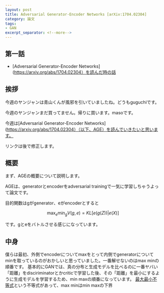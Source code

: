 ```yaml
---
layout: post
title: Adversarial Generator-Encoder Networks [arXiv:1704.02304]
category: 論文
tags:
- GAN
excerpt_separator: <!--more-->
---
```


## 第一話

- [Adversarial Generator-Encoder Networks](https://arxiv.org/abs/1704.02304）を読んだ時の話

<!--more-->

## 挨拶
今週のヤンジャンは青山くんが風邪を引いていましたね。どうもguguchiです。

今週のヤンジャンまだ買ってません。帰りに買います。masoです。

今週は[Adversarial Generator-Encoder Networks](https://arxiv.org/abs/1704.02304）（以下、AGE）を読んでいきたいと思います。

リンクは後で修正します。

## 概要
まず、AGEの概要について説明します。

AGEは、generatorとencoderをadversarial trainingで一気に学習しちゃうよって論文です。

目的関数はgがgenerator、eがencoderとすると

$$  \max_e \min_g  V(g,e)  =  KL [e(g(Z)) | e(X)]  $$

です。gとeをバトルさせる感じになっています。

## 中身

僕らは最初、外側でencoderについてmaxをとって内側でgeneratorについてminを取っているのがおかしいと思っていました。一番解せないのはmax minの順番です。
基本的にGANでは、真の分布と生成モデルを比べるのに一番ヤバい「距離」をdisciriminatorとかcriticで学習した後、その「距離」を最小にするように生成モデルを学習するため、min maxの順番になっています。
[最大最小不等式](https://ja.wikipedia.org/wiki/最大最小不等式)という不等式があって、max minはmin maxの下界
